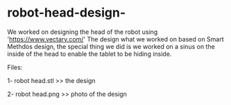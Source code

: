 # robot-head-design-

We worked on designing the head of the robot using 'https://www.vectary.com/'
The design what we worked on based on Smart Methdos design, the special thing we did is we worked on
a sinus on the inside of the head to enable the tablet to be hiding inside.

Files:

1- robot head.stl >> the design 

2- robot head.png >> photo of the design 
